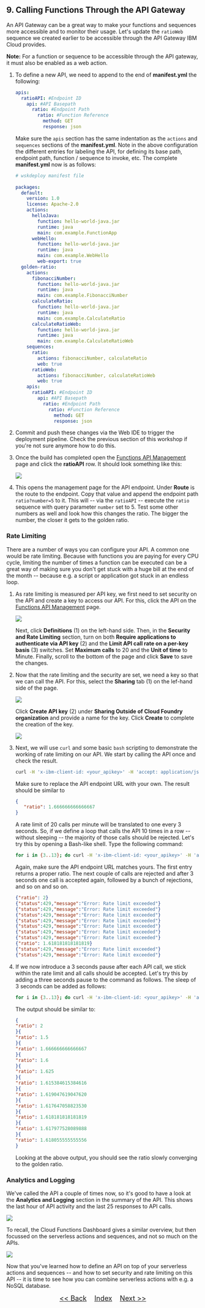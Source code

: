 ## 9. Calling Functions Through the API Gateway

An API Gateway can be a great way to make your functions and sequences more accessible and to monitor their usage. Let's update the `ratioWeb` sequence we created earlier to be accessible through the API Gateway IBM Cloud provides. 

**Note:** For a function or sequence to be accessible through the API gateway, it must also be enabled as a web action.

1. To define a new API, we need to append to the end of **manifest.yml** the following:

	```yaml
    apis:
      ratioAPI: #Endpoint ID
        api: #API Basepath
          ratio: #Endpoint Path
            ratio: #Function Reference
              method: GET
              response: json
	```
	
	Make sure the `apis` section has the same indentation as the `actions` and `sequences` sections of the **manifest.yml**. Note in the above configuration the different entries for labeling the API, for defining its base path, endpoint path, function / sequence to invoke, etc. The complete **manifest.yml** now is as follows:

	```yaml
    # wskdeploy manifest file
      
    packages:
      default:
        version: 1.0
        license: Apache-2.0
        actions:
          helloJava:
            function: hello-world-java.jar
            runtime: java
            main: com.example.FunctionApp
          webHello:
            function: hello-world-java.jar
            runtime: java
            main: com.example.WebHello      
            web-export: true
      golden-ratio:
        actions:
          fibonacciNumber:
            function: hello-world-java.jar
            runtime: java
            main: com.example.FibonacciNumber
          calculateRatio:
            function: hello-world-java.jar
            runtime: java
            main: com.example.CalculateRatio
          calculateRatioWeb:
            function: hello-world-java.jar
            runtime: java
            main: com.example.CalculateRatioWeb         
        sequences:
          ratio:
            actions: fibonacciNumber, calculateRatio
            web: true
          ratioWeb:
            actions: fibonacciNumber, calculateRatioWeb
			web: true
        apis:
          ratioAPI: #Endpoint ID
            api: #API Basepath
              ratio: #Endpoint Path
                ratio: #Function Reference
                  method: GET
                  response: json              		
	```	
	 
2. Commit and push these changes via the Web IDE to trigger the deployment pipeline. Check the previous section of this workshop if you're not sure anymore how to do this.

3. Once the build has completed open the [Functions API Management](https://cloud.ibm.com/functions/apimanagement) page and click the **ratioAPI** row. It should look something like this:

	![](images/view_api.png)

4. This opens the management page for the API endpoint. Under **Route** is the route to the endpoint. Copy that value and append the endpoint path `ratio?number=5` to it. This will -- via the `ratioAPI` -- execute the `ratio` sequence with query parameter `number` set to 5. Test some other numbers as well and look how this changes the ratio. The bigger the number, the closer it gets to the golden ratio.

### Rate Limiting 

There are a number of ways you can configure your API. A common one would be rate limiting. Because with functions you are paying for every CPU cycle, limiting the number of times a function can be executed can be a great way of making sure you don't get stuck with a huge bill at the end of the month -- because e.g. a script or application got stuck in an endless loop. 

1. As rate limiting is measured per API key, we first need to set security on the API and create a key to access our API. For this, click the API on the [Functions API Management](https://cloud.ibm.com/functions/apimanagement) page.
	
	![](images/api_definition.png)

	Next, click **Definitions** (1) on the left-hand side. Then, in the **Security and Rate Limiting** section, turn on both **Require applications to authenticate via API key** (2) and the **Limit API call rate on a per-key basis** (3) switches. Set **Maximum calls** to 20 and the **Unit of time** to Minute. Finally, scroll to the bottom of the page and click **Save** to save the changes.

2. Now that the rate limiting and the security are set, we need a key so that we can call the API. For this, select the **Sharing** tab (1) on the lef-hand side of the page.

	![](images/cloud_api_key-1.png)

	Click **Create API key** (2) under **Sharing Outside of Cloud Foundry organization** and provide a name for the key. Click **Create** to complete the creation of the key.

	![](images/cloud_api_key-2.png)

3. Next, we will use `curl` and some basic `bash` scripting to demonstrate the working of rate limiting on our API. We start by calling the API once and check the result.
	```bash
	curl -H 'x-ibm-client-id: <your_apikey>' -H 'accept: application/json' https://<your-apiurl>.eu-gb.apiconnect.appdomain.cloud/api/ratio?number=5
	```
	
	Make sure to replace the API endpoint URL with your own. The result should be similar to
	
	```json
	{
	   "ratio": 1.666666666666667
	}
	```
	
	A rate limit of 20 calls per minute will be translated to one every 3 seconds. So, if we define a loop that calls the API 10 times in a row -- without sleeping -- the majority of those calls should be rejected. Let's try this by opening a Bash-like shell. Type the following command:

	```bash
	for i in {3..13}; do curl -H 'x-ibm-client-id: <your_apikey>' -H 'accept: application/json' https://<your-apiurl>.eu-gb.apiconnect.appdomain.cloud/api/ratio?number=$i; done;
	```

	Again, make sure the API endpoint URL matches yours. The first entry returns a proper ratio. The next couple of calls are rejected and after 3 seconds one call is accepted again, followed by a bunch of rejections, and so on and so on.

	```json
	{"ratio": 2}
	{"status":429,"message":"Error: Rate limit exceeded"}
	{"status":429,"message":"Error: Rate limit exceeded"}
	{"status":429,"message":"Error: Rate limit exceeded"}
	{"status":429,"message":"Error: Rate limit exceeded"}
	{"status":429,"message":"Error: Rate limit exceeded"}
	{"status":429,"message":"Error: Rate limit exceeded"}
	{"status":429,"message":"Error: Rate limit exceeded"}
	{"ratio": 1.618181818181819}
	{"status":429,"message":"Error: Rate limit exceeded"}
	{"status":429,"message":"Error: Rate limit exceeded"}
	```

4. If we now introduce a 3 seconds pause after each API call, we stick within the rate limit and all calls should be accepted. Let's try this by adding a three seconds pause to the command as follows. The sleep of 3 seconds can be added as follows:

	```bash
	for i in {3..13}; do curl -H 'x-ibm-client-id: <your_apikey>' -H 'accept: application/json' https://833f4b30.eu-gb.apiconnect.appdomain.cloud/api/ratio?number=$i; sleep 3; done;
	```
	
	The output should be similar to:

	```json
	{
	"ratio": 2
	}{
	"ratio": 1.5
	}{
	"ratio": 1.666666666666667
	}{
	"ratio": 1.6
	}{
	"ratio": 1.625
	}{
	"ratio": 1.615384615384616
	}{
	"ratio": 1.619047619047620
	}{
	"ratio": 1.617647058823530
	}{
	"ratio": 1.618181818181819
	}{
	"ratio": 1.617977528089888
	}{
	"ratio": 1.618055555555556
	}
	```
	
	Looking at the above output, you should see the ratio slowly converging to the golden ratio.

### Analytics and Logging
We've called the API a couple of times now, so it's good to have a look at the **Analytics and Logging** section in the summary of the API. This shows the last hour of API activity and the last 25 responses to API calls.

![](images/api_analytics.png)

To recall, the Cloud Functions Dashboard gives a similar overview, but then focussed on the serverless actions and sequences, and not so much on the APIs.

![](images/monitor.png)

Now that you've learned how to define an API on top of your serverless actions and sequences -- and how to set security and rate limiting on this API -- it is time to see how you can combine serverless actions with e.g. a NoSQL database.

<p  align="center">
	<font size="4">
 		<a href="STEP8.md"><< Back</a>&nbsp;&nbsp;&nbsp;&nbsp;<a href="README.md">Index</a>&nbsp;&nbsp;&nbsp;&nbsp;<a href="STEP10.md">Next >></a></td>
 </font>
</p>
